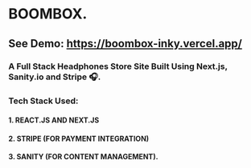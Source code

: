 # BOOMBOX.

## See Demo: https://boombox-inky.vercel.app/

### A Full Stack Headphones Store Site Built Using Next.js, Sanity.io and Stripe 🎧.

### Tech Stack Used:

#### 1. REACT.JS AND NEXT.JS

#### 2. STRIPE (FOR PAYMENT INTEGRATION)

#### 3. SANITY (FOR CONTENT MANAGEMENT).
